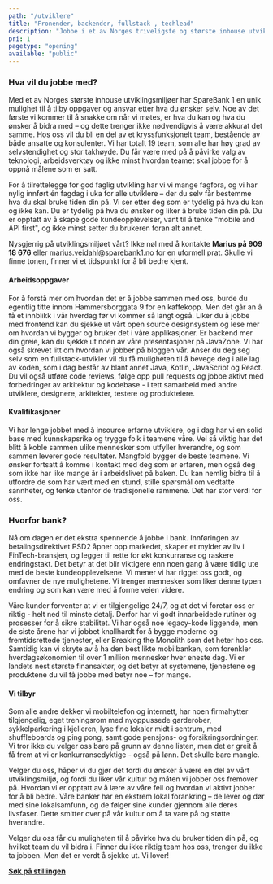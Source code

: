 ```yaml
---
path: "/utviklere"
title: "Fronender, backender, fullstack , techlead"
description: "Jobbe i et av Norges triveligste og største inhouse utviklingsmiljøer?"
pri: 1
pagetype: "opening"
available: "public"
---
```



### Hva vil du jobbe med?
Med et av Norges største inhouse utviklingsmiljøer har SpareBank 1 en unik mulighet til å tilby oppgaver og ansvar etter hva du ønsker selv. Noe av det første vi kommer til å snakke om når vi møtes, er hva du kan og hva du ønsker å bidra med – og dette trenger ikke nødvendigvis å være akkurat det samme. Hos oss vil du bli en del av et kryssfunksjonelt team, bestående av både ansatte og konsulenter. Vi har totalt 19 team, som alle har høy grad av selvstendighet og stor takhøyde. Du får være med på å påvirke valg av teknologi, arbeidsverktøy og ikke minst hvordan teamet skal jobbe for å oppnå målene som er satt.

For å tilrettelegge for god faglig utvikling har vi vi mange fagfora, og vi har nylig innført én fagdag i uka for alle utviklere – der du selv får bestemme hva du skal bruke tiden din på. Vi ser etter deg som er tydelig på hva du kan og ikke kan. Du er tydelig på hva du ønsker og liker å bruke tiden din på. Du er opptatt av å skape gode kundeopplevelser, vant til å tenke "mobile and API first", og ikke minst setter du brukeren foran alt annet.

Nysgjerrig på utviklingsmiljøet vårt? Ikke nøl med å kontakte **Marius på 909 18 676** eller [marius.veidahl@sparebank1.no](mailto:marius.veidahl@sparebank1.no) for en uformell prat. Skulle vi finne tonen, finner vi et tidspunkt for å bli bedre kjent.

#### Arbeidsoppgaver
For å forstå mer om hvordan det er å jobbe sammen med oss, burde du egentlig titte innom Hammersborggata 9 for en kaffekopp. Men det går an å få et innblikk i vår hverdag før vi kommer så langt også. Liker du å jobbe med frontend kan du sjekke ut vårt open source designsystem og lese mer om hvordan vi bygger og bruker det i våre applikasjoner. Er backend mer din greie, kan du sjekke ut noen av våre presentasjoner på JavaZone. Vi har også skrevet litt om hvordan vi jobber på bloggen vår. Anser du deg seg selv som en fullstack-utvikler vil du få muligheten til å bevege deg i alle lag av koden, som i dag består av blant annet Java, Kotlin, JavaScript og React. Du vil også utføre code reviews, følge opp pull requests og jobbe aktivt med forbedringer av arkitektur og kodebase - i tett samarbeid med andre utviklere, designere, arkitekter, testere og produkteiere.

#### Kvalifikasjoner
Vi har lenge jobbet med å insource erfarne utviklere, og i dag har vi en solid base med kunnskapsrike og trygge folk i teamene våre. Vel så viktig har det blitt å koble sammen ulike mennesker som utfyller hverandre, og som sammen leverer gode resultater. Mangfold bygger de beste teamene. Vi ønsker fortsatt å komme i kontakt med deg som er erfaren, men også deg som ikke har like mange år i arbeidslivet på baken. Du kan nemlig bidra til å utfordre de som har vært med en stund, stille spørsmål om vedtatte sannheter, og tenke utenfor de tradisjonelle rammene. Det har stor verdi for oss.


### Hvorfor bank?
Nå om dagen er det ekstra spennende å jobbe i bank. Innføringen av betalingsdirektivet PSD2 åpner opp markedet, skaper et mylder av liv i FinTech-bransjen, og legger til rette for økt konkurranse og raskere endringstakt. Det betyr at det blir viktigere enn noen gang å være tidlig ute med de beste kundeopplevelsene. Vi mener vi har rigget oss godt, og omfavner de nye mulighetene. Vi trenger mennesker som liker denne typen endring og som kan være med å forme veien videre.

Våre kunder forventer at vi er tilgjengelige 24/7, og at det vi foretar oss er riktig - helt ned til minste detalj. Derfor har vi godt innarbeidede rutiner og prosesser for å sikre stabilitet. Vi har også noe legacy-kode liggende, men de siste årene har vi jobbet knallhardt for å bygge moderne og fremtidsrettede tjenester, eller Breaking the Monolith som det heter hos oss. Samtidig kan vi skryte av å ha den best likte mobilbanken, som forenkler hverdagsøkonomien til over 1 million mennesker hver eneste dag. Vi er landets nest største finansaktør, og det betyr at systemene, tjenestene og produktene du vil få jobbe med betyr noe – for mange.

#### Vi tilbyr
Som alle andre dekker vi mobiltelefon og internett, har noen firmahytter tilgjengelig, eget treningsrom med nyoppussede garderober, sykkelparkering i kjelleren, lyse fine lokaler midt i sentrum, med shuffleboards og ping pong, samt gode pensjons- og forsikringsordninger. Vi tror ikke du velger oss bare på grunn av denne listen, men det er greit å få frem at vi er konkurransedyktige - også på lønn. Det skulle bare mangle.

Velger du oss, håper vi du gjør det fordi du ønsker å være en del av vårt utviklingsmiljø, og fordi du liker vår kultur og måten vi jobber oss fremover på. Hvordan vi er opptatt av å lære av våre feil og hvordan vi aktivt jobber for å bli bedre. Våre banker har en ekstrem lokal forankring – de lever og dør med sine lokalsamfunn, og de følger sine kunder gjennom alle deres livsfaser. Dette smitter over på vår kultur om å ta vare på og støtte hverandre.

Velger du oss får du muligheten til å påvirke hva du bruker tiden din på, og hvilket team du vil bidra i. Finner du ikke riktig team hos oss, trenger du ikke ta jobben. Men det er verdt å sjekke ut. Vi lover!

**[Søk på stillingen](https://www.webcruiter.no/wcmain/CvJobRespond1.aspx?company_id=3670262170&oppdragsnr=3976533286)**